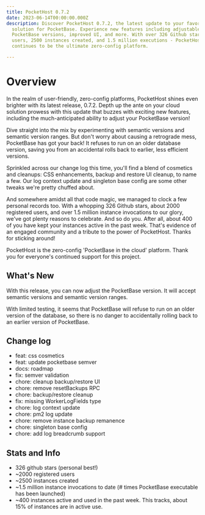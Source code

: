 ```yaml
---
title: PocketHost 0.7.2
date: 2023-06-14T00:00:00.000Z
description: Discover PocketHost 0.7.2, the latest update to your favorite cloud
  solution for PocketBase. Experience new features including adjustable
  PocketBase versions, improved UI, and more. With over 326 Github stars, 2000
  users, 2500 instances created, and 1.5 million executions - PocketHost
  continues to be the ultimate zero-config platform.

---
```


# Overview

In the realm of user-friendly, zero-config platforms, PocketHost shines even brighter with its latest release, 0.7.2. Depth up the ante on your cloud solution prowess with this update that buzzes with exciting new features, including the much-anticipated ability to adjust your PocketBase version!

Dive straight into the mix by experimenting with semantic versions and semantic version ranges. But don't worry about causing a retrograde mess, PocketBase has got your back! It refuses to run on an older database version, saving you from an accidental rolls back to earlier, less efficient versions. 

Sprinkled across our change log this time, you'll find a blend of cosmetics and cleanups: CSS enhancements, backup and restore UI cleanup, to name a few. Our log context update and singleton base config are some other tweaks we're pretty chuffed about. 

And somewhere amidst all that code magic, we managed to clock a few personal records too. With a whopping 326 Github stars, about 2000 registered users, and over 1.5 million instance invocations to our glory, we've got plenty reasons to celebrate. And so do you. After all, about 400 of you have kept your instances active in the past week. That's evidence of an engaged community and a tribute to the power of PocketHost. Thanks for sticking around!


PocketHost is the zero-config 'PocketBase in the cloud' platform. Thank you for everyone's continued support for this project.

## What's New

With this release, you can now adjust the PocketBase version. It will accept semantic versions and semantic version ranges.

With limited testing, it seems that PocketBase will refuse to run on an older version of the database, so there is no danger to accidentally rolling back to an earlier version of PocketBase.

## Change log

- feat: css cosmetics
- feat: update pocketbase semver
- docs: roadmap
- fix: semver validation
- chore: cleanup backup/restore UI
- chore: remove resetBackups RPC
- chore: backup/restore cleanup
- fix: missing WorkerLogFields type
- chore: log context update
- chore: pm2 log update
- chore: remove instance backup remanence
- chore: singleton base config
- chore: add log breadcrumb support

## Stats and Info

- 326 github stars (personal best!)
- ~2000 registered users
- ~2500 instances created
- ~1.5 million instance invocations to date (# times PocketBase executable has been launched)
- ~400 instances active and used in the past week. This tracks, about 15% of instances are in active use.
